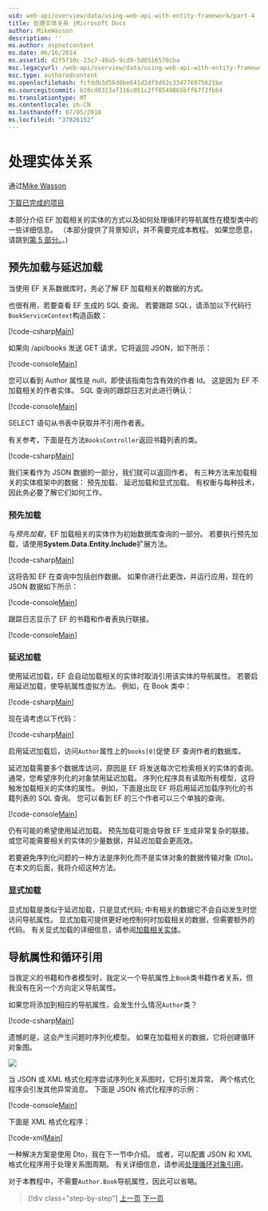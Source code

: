 ```yaml
---
uid: web-api/overview/data/using-web-api-with-entity-framework/part-4
title: 处理实体关系 |Microsoft Docs
author: MikeWasson
description: ''
ms.author: aspnetcontent
ms.date: 06/16/2014
ms.assetid: d2f5710c-23c7-40a5-9cd9-5d0516570cba
msc.legacyurl: /web-api/overview/data/using-web-api-with-entity-framework/part-4
msc.type: authoredcontent
ms.openlocfilehash: fcfddb3d56d0be641d2df9d92c334776975621be
ms.sourcegitcommit: b28cd0313af316c051c2ff8549865bff67f2fbb4
ms.translationtype: MT
ms.contentlocale: zh-CN
ms.lasthandoff: 07/05/2018
ms.locfileid: "37826152"
---
```

<a name="handling-entity-relations"></a>处理实体关系
====================
通过[Mike Wasson](https://github.com/MikeWasson)

[下载已完成的项目](https://github.com/MikeWasson/BookService)

本部分介绍 EF 加载相关的实体的方式以及如何处理循环的导航属性在模型类中的一些详细信息。 （本部分提供了背景知识，并不需要完成本教程。 如果您愿意，请跳到[第 5 部分。](part-5.md)。)

## <a name="eager-loading-versus-lazy-loading"></a>预先加载与延迟加载

当使用 EF 关系数据库时，务必了解 EF 加载相关的数据的方式。

也很有用，若要查看 EF 生成的 SQL 查询。 若要跟踪 SQL，请添加以下代码行`BookServiceContext`构造函数：

[!code-csharp[Main](part-4/samples/sample1.cs)]

如果向 /api/books 发送 GET 请求，它将返回 JSON，如下所示：

[!code-console[Main](part-4/samples/sample2.cmd)]

您可以看到 Author 属性是 null，即使该指南包含有效的作者 Id。 这是因为 EF 不加载相关的作者实体。 SQL 查询的跟踪日志对此进行确认：

[!code-console[Main](part-4/samples/sample3.sql)]

SELECT 语句从书表中获取并不引用作者表。

有关参考，下面是在方法`BooksController`返回书籍列表的类。

[!code-csharp[Main](part-4/samples/sample4.cs)]

我们来看作为 JSON 数据的一部分，我们就可以返回作者。 有三种方法来加载相关的实体框架中的数据： 预先加载、 延迟加载和显式加载。 有权衡与每种技术，因此务必要了解它们如何工作。

### <a name="eager-loading"></a>预先加载

与*预先加载*，EF 加载相关的实体作为初始数据库查询的一部分。 若要执行预先加载，请使用**System.Data.Entity.Include**扩展方法。

[!code-csharp[Main](part-4/samples/sample5.cs)]

这将告知 EF 在查询中包括创作数据。 如果你进行此更改，并运行应用，现在的 JSON 数据如下所示：

[!code-console[Main](part-4/samples/sample6.cmd)]

跟踪日志显示了 EF 的书籍和作者表执行联接。

[!code-console[Main](part-4/samples/sample7.cmd)]

### <a name="lazy-loading"></a>延迟加载

使用延迟加载，EF 会自动加载相关的实体时取消引用该实体的导航属性。 若要启用延迟加载，使导航属性虚拟方法。 例如，在 Book 类中：

[!code-csharp[Main](part-4/samples/sample8.cs?highlight=6)]

现在请考虑以下代码：

[!code-csharp[Main](part-4/samples/sample9.cs)]

启用延迟加载后，访问`Author`属性上的`books[0]`促使 EF 查询作者的数据库。

延迟加载需要多个数据库访问，原因是 EF 将发送每次它检索相关的实体的查询。 通常，您希望序列化的对象禁用延迟加载。 序列化程序具有读取所有模型，这将触发加载相关的实体的属性。 例如，下面是出现 EF 将启用延迟加载序列化的书籍列表的 SQL 查询。 您可以看到 EF 的三个作者可以三个单独的查询。

[!code-console[Main](part-4/samples/sample10.sql)]

仍有可能的希望使用延迟加载。 预先加载可能会导致 EF 生成非常复杂的联接。 或您可能需要相关的实体的少量数据，并延迟加载会更高效。

若要避免序列化问题的一种方法是序列化而不是实体对象的数据传输对象 (Dto)。 在本文的后面，我将介绍这种方法。

### <a name="explicit-loading"></a>显式加载

显式加载是类似于延迟加载，只是显式代码; 中有相关的数据它不会自动发生时您访问导航属性。 显式加载可提供更好地控制何时加载相关的数据，但需要额外的代码。 有关显式加载的详细信息，请参阅[加载相关实体](https://msdn.microsoft.com/data/jj574232#explicit)。

## <a name="navigation-properties-and-circular-references"></a>导航属性和循环引用

当我定义的书籍和作者模型时，我定义一个导航属性上`Book`类书籍作者关系，但我没有在另一个方向定义导航属性。

如果您将添加到相应的导航属性，会发生什么情况`Author`类？

[!code-csharp[Main](part-4/samples/sample11.cs?highlight=7)]

遗憾的是，这会产生问题时序列化模型。 如果在加载相关的数据，它将创建循环对象图。

![](part-4/_static/image1.png)

当 JSON 或 XML 格式化程序尝试序列化关系图时，它将引发异常。 两个格式化程序会引发其他异常消息。 下面是 JSON 格式化程序的示例：

[!code-console[Main](part-4/samples/sample12.cmd)]

下面是 XML 格式化程序：

[!code-xml[Main](part-4/samples/sample13.xml)]

一种解决方案是使用 Dto，我在下一节中介绍。 或者，可以配置 JSON 和 XML 格式化程序用于处理关系图周期。 有关详细信息，请参阅[处理循环对象引用](../../formats-and-model-binding/json-and-xml-serialization.md#handling_circular_object_references)。

对于本教程中，不需要`Author.Book`导航属性，因此可以省略。

> [!div class="step-by-step"]
> [上一页](part-3.md)
> [下一页](part-5.md)
